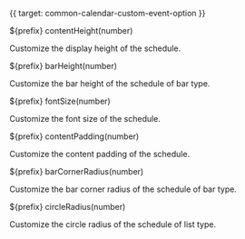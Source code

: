 {{ target: common-calendar-custom-event-option }}

${prefix} contentHeight(number)

Customize the display height of the schedule.

${prefix} barHeight(number)

Customize the bar height of the schedule of bar type.

${prefix} fontSize(number)

Customize the font size of the schedule.

${prefix} contentPadding(number)

Customize the content padding of the schedule.

${prefix} barCornerRadius(number)

Customize the bar corner radius of the schedule of bar type.

${prefix} circleRadius(number)

Customize the circle radius of the schedule of list type.
